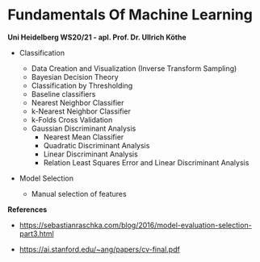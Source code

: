 # Fundamentals Of Machine Learning

**Uni Heidelberg WS20/21 - apl. Prof. Dr. Ullrich Köthe**

* Classification
  * Data Creation and Visualization (Inverse Transform Sampling)
  * Bayesian Decision Theory
  * Classification by Thresholding
  * Baseline classifiers
  * Nearest Neighbor Classifier
  * k-Nearest Neighbor Classifier
  * k-Folds Cross Validation
  * Gaussian Discriminant Analysis
    * Nearest Mean Classifier
    * Quadratic Discriminant Analysis
    * Linear Discriminant Analysis
    * Relation Least Squares Error and Linear Discriminant Analysis
  
* Model Selection
  * Manual selection of features
  
  
**References**
* https://sebastianraschka.com/blog/2016/model-evaluation-selection-part3.html

* https://ai.stanford.edu/~ang/papers/cv-final.pdf
